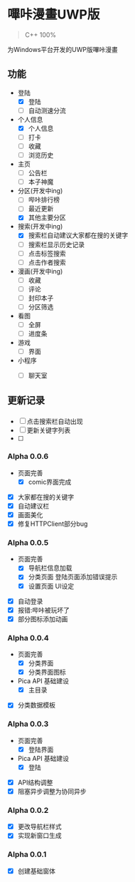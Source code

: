 # 嗶咔漫畫UWP版
> C++ 100%  
> 
为Windows平台开发的UWP版嗶咔漫畫  

## 功能
- 登陆
  - [x] 登陆
  - [ ] 自动测速分流
- 个人信息
  - [x] 个人信息
  - [ ] 打卡
  - [ ] 收藏
  - [ ] 浏览历史
- 主页
  - [ ] 公告栏
  - [ ] 本子神魔
- 分区(开发中ing)
  - [ ] 哔咔排行榜
  - [ ] 最近更新
  - [x] 其他主要分区
- 搜索(开发中ing)
  - [x] 搜索栏自动建议大家都在搜的关键字
  - [ ] 搜索栏显示历史记录
  - [ ] 点击标签搜索
  - [ ] 点击作者搜索
- 漫画(开发中ing)
  - [ ] 收藏
  - [ ] 评论
  - [ ] 封印本子
  - [ ] 分区筛选
- 看图
  - [ ] 全屏
  - [ ] 进度条
- 游戏
  - [ ] 界面
- 小程序
  - [ ] 聊天室

  

## 更新记录 
###
- [ ] 点击搜索栏自动出现
- [ ] 更新关键字列表
- [ ] 
### Alpha 0.0.6
- 页面完善
  - [x] comic界面完成
- [x] 大家都在搜的关键字
- [x] 自动建议栏
- [x] 画面美化
- [x] 修复HTTPClient部分bug
### Alpha 0.0.5 
- 页面完善  
    - [x] 导航栏信息加载
    - [x] 分类页面 登陆页面添加错误提示 
    - [x] 设置页面 UI设定 
- [x] 自动登录
- [x] 报错:哔咔被玩坏了
- [x] 部分图标添加动画
### Alpha 0.0.4 
- 页面完善  
    - [x] 分类界面 
    - [x] 分类界面图标 
- Pica API 基础建设  
    - [x] 主目录 
- [x] 分类数据模板 
### Alpha 0.0.3 
- 页面完善
    - [x] 登陆界面 
- Pica API 基础建设  
    - [x] 登陆 
- [x] API结构调整 
- [x] 阻塞异步调整为协同异步 

### Alpha 0.0.2 
- [x] 更改导航栏样式   
- [x] 实现新窗口生成 

### Alpha 0.0.1 
- [x] 创建基础窗体   

